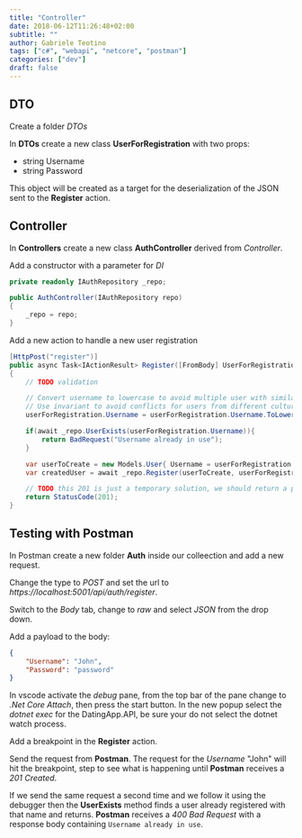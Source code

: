 ```yaml
---
title: "Controller"
date: 2018-06-12T11:26:48+02:00
subtitle: ""
author: Gabriele Teotino
tags: ["c#", "webapi", "netcore", "postman"]
categories: ["dev"]
draft: false
---
```


<!--more-->

## DTO

Create a folder *DTOs*

In **DTOs** create a new class **UserForRegistration** with two props:

- string Username
- string Password

This object will be created as a target for the deserialization of the JSON sent to the **Register** action.

## Controller

In **Controllers** create a new class **AuthController** derived from *Controller*.

Add a constructor with a parameter for *DI*

```c#
private readonly IAuthRepository _repo;

public AuthController(IAuthRepository repo)
{
    _repo = repo;
}
```

Add a new action to handle a new user registration

```c#
[HttpPost("register")]
public async Task<IActionResult> Register([FromBody] UserForRegistration userForRegistration)
{
    // TODO validation

    // Convert username to lowercase to avoid multiple user with similar names like "John" and "john"
    // Use invariant to avoid conflicts for users from different cultures
    userForRegistration.Username = userForRegistration.Username.ToLowerInvariant();

    if(await _repo.UserExists(userForRegistration.Username)){
        return BadRequest("Username already in use");
    }

    var userToCreate = new Models.User{ Username = userForRegistration.Username };
    var createdUser = await _repo.Register(userToCreate, userForRegistration.Password);

    // TODO this 201 is just a temporary solution, we should return a path to the new entity
    return StatusCode(201);
}
```

## Testing with Postman
In Postman create a new folder **Auth** inside our colleection and add a new request.

Change the type to *POST* and set the url to *https://localhost:5001/api/auth/register*.

Switch to the *Body* tab, change to *raw* and select *JSON* from the drop down.

Add a payload to the body:

```json
{
	"Username": "John",
	"Password": "password"
}
```

In vscode activate the *debug* pane, from the top bar of the pane change to *.Net Core Attach*, then press the start button.
In the new popup select the *dotnet exec* for the DatingApp.API, be sure your do not select the dotnet watch process.

Add a breakpoint in the **Register** action.

Send the request from **Postman**. The request for the *Username* "John" will hit the breakpoint, step to see what is happening until **Postman** receives a *201 Created*.

If we send the same request a second time and we follow it using the debugger then the **UserExists** method finds a user already registered with that name and returns. **Postman** receives a *400 Bad Request* with a response body containing `Username already in use`.
